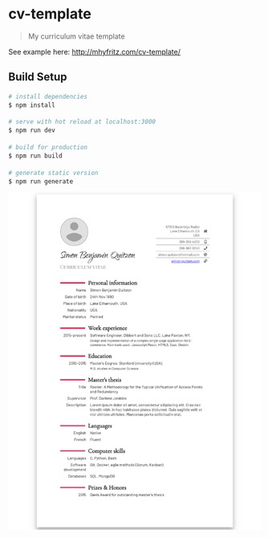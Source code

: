 # cv-template

> My curriculum vitae template

See example here: http://mhyfritz.com/cv-template/

## Build Setup

```bash
# install dependencies
$ npm install

# serve with hot reload at localhost:3000
$ npm run dev

# build for production
$ npm run build

# generate static version
$ npm run generate
```

![](screenshot.png)
